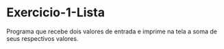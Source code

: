 # Exercicio-1-Lista
Programa que recebe dois valores de entrada e imprime na tela a soma de seus respectivos valores.
